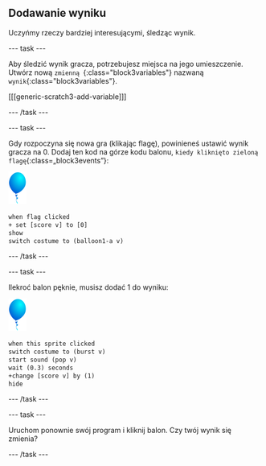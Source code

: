 ## Dodawanie wyniku

Uczyńmy rzeczy bardziej interesującymi, śledząc wynik.

--- task ---

Aby śledzić wynik gracza, potrzebujesz miejsca na jego umieszczenie. Utwórz nową `zmienną `{:class="block3variables"} nazwaną `wynik`{:class="block3variables"}.

[[[generic-scratch3-add-variable]]]

--- /task ---

--- task ---

Gdy rozpoczyna się nowa gra (klikając flagę), powinieneś ustawić wynik gracza na 0. Dodaj ten kod na górze kodu balonu, `kiedy kliknięto zieloną flagę`{:class=„block3events”}:

![duszek balonu](images/balloon-sprite.png)

```blocks3
when flag clicked
+ set [score v] to [0]
show
switch costume to (balloon1-a v)
```

--- /task ---

--- task ---

Ilekroć balon pęknie, musisz dodać 1 do wyniku:

![duszek balonu](images/balloon-sprite.png)

```blocks3
when this sprite clicked
switch costume to (burst v)
start sound (pop v)
wait (0.3) seconds
+change [score v] by (1)
hide
```

--- /task ---

--- task ---

Uruchom ponownie swój program i kliknij balon. Czy twój wynik się zmienia?

--- /task ---

